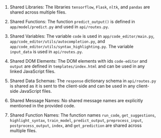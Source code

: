 1. Shared Libraries: The libraries `tensorflow`, `Flask`, `nltk`, and `pandas` are shared across multiple files. 

2. Shared Functions: The function `predict_output()` is defined in `app/model/predict.py` and used in `api/routes.py`. 

3. Shared Variables: The variable `code` is used in `app/code_editor/main.py`, `app/code_editor/utils/autocompletion.py`, and `app/code_editor/utils/syntax_highlighting.py`. The variable `input_data` is used in `api/routes.py`.

4. Shared DOM Elements: The DOM elements with ids `code-editor` and `output` are defined in `templates/index.html` and can be used in any linked JavaScript files.

5. Shared Data Schemas: The `response` dictionary schema in `api/routes.py` is shared as it is sent to the client-side and can be used in any client-side JavaScript files.

6. Shared Message Names: No shared message names are explicitly mentioned in the provided code.

7. Shared Function Names: The function names `run_code`, `get_suggestions`, `highlight_syntax`, `train_model`, `predict_output`, `preprocess_input`, `postprocess_output`, `index`, and `get_prediction` are shared across multiple files.